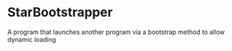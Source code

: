 # StarBootstrapper
A program that launches another program via a bootstrap method to allow dynamic loading
